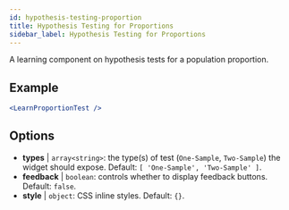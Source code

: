 ```yaml
---
id: hypothesis-testing-proportion
title: Hypothesis Testing for Proportions
sidebar_label: Hypothesis Testing for Proportions
---
```


A learning component on hypothesis tests for a population proportion.

## Example

```jsx live
<LearnProportionTest />
```

## Options

* __types__ | `array<string>`: the type(s) of test (`One-Sample`, `Two-Sample`) the widget should expose. Default: `[
  'One-Sample',
  'Two-Sample'
]`.
* __feedback__ | `boolean`: controls whether to display feedback buttons. Default: `false`.
* __style__ | `object`: CSS inline styles. Default: `{}`.
